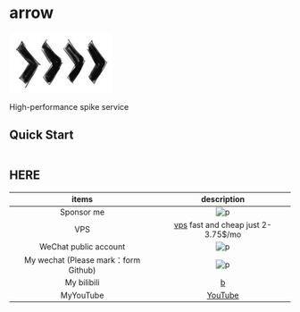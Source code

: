 <p align="center">
<h1>arrow</h1>
<img src="./arrow.png">
</p>

High-performance spike service

## Quick Start
```go

```
## HERE
|items|description|
|:---:|:---:|
|Sponsor me|![p](https://raw.githubusercontent.com/basicExploration/Demos/master/donate.png)|
|VPS|[vps](https://app.cloudcone.com/?ref=2525) fast and cheap just 2-3.75$/mo|
|WeChat public account|![p](https://raw.githubusercontent.com/googege/GOFamily/master/joinUsW.jpg)|
|My wechat (Please mark：form Github)|![p](https://raw.githubusercontent.com/googege/GOFamily/master/me.jpeg)|
|My bilibili|[b](https://space.bilibili.com/23170151)|
|MyYouTube|[YouTube](https://www.youtube.com/channel/UCM_-pFgD_HZDGD0yxfzguRQ?view_as=subscriber)|
